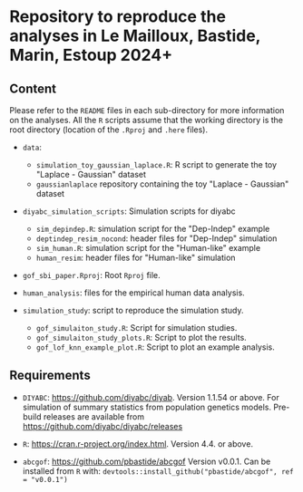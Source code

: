 # Repository to reproduce the analyses in Le Mailloux, Bastide, Marin, Estoup 2024+

## Content

Please refer to the `README` files in each sub-directory for more information on the analyses.
All the `R` scripts assume that the working directory is the root directory
(location of the `.Rproj` and `.here` files).

* `data`: 
  * `simulation_toy_gaussian_laplace.R`: R script to generate the toy "Laplace - Gaussian" dataset
  * `gaussianlaplace` repository containing the toy "Laplace - Gaussian" dataset

* `diyabc_simulation_scripts`: Simulation scripts for diyabc
  * `sim_depindep.R`: simulation script for the "Dep-Indep" example
  * `deptindep_resim_nocond`: header files for "Dep-Indep" simulation
  * `sim_human.R`: simulation script for the "Human-like" example
  * `human_resim`: header files for "Human-like" simulation

* `gof_sbi_paper.Rproj`: Root `Rproj` file.

* `human_analysis`: files for the empirical human data analysis.

* `simulation_study`: script to reproduce the simulation study.
  * `gof_simulaiton_study.R`: Script for simulation studies.
  * `gof_simulaiton_study_plots.R`: Script to plot the results.
  * `gof_lof_knn_example_plot.R`: Script to plot an example analysis.

## Requirements

* `DIYABC`: https://github.com/diyabc/diyab.
  Version 1.1.54 or above.
  For simulation of summary statistics from population genetics models.
  Pre-build releases are available from https://github.com/diyabc/diyabc/releases

* `R`: https://cran.r-project.org/index.html.
  Version 4.4. or above.

* `abcgof`: https://github.com/pbastide/abcgof
  Version v0.0.1.
  Can be installed from `R` with: `devtools::install_github("pbastide/abcgof", ref = "v0.0.1")`
